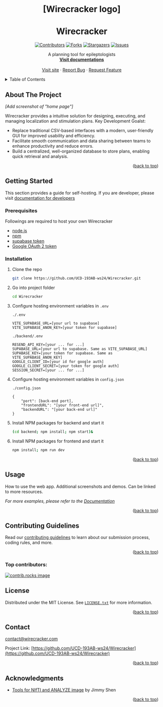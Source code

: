 <!--
This README is created based on template available at https://github.com/othneildrew/Best-README-Template
Almost all the comments are left untouched.
-->
<a id="readme-top"></a>



<!-- PROJECT SHIELDS -->
<!--
*** I'm using markdown "reference style" links for readability.
*** Reference links are enclosed in brackets [ ] instead of parentheses ( ).
*** See the bottom of this document for the declaration of the reference variables
*** for contributors-url, forks-url, etc. This is an optional, concise syntax you may use.
*** https://www.markdownguide.org/basic-syntax/#reference-style-links
-->

<!-- PROJECT LOGO -->
<br />
<div align="center">
  <h1> [Wirecracker logo] </h1>
  <!--<a href="https://github.com/github_username/repo_name">
    <img src="images/logo.png" alt="Logo" width="80" height="80">
  </a>-->

# Wirecracker


[![Contributors][contributors-shield]][contributors-url]
[![Forks][forks-shield]][forks-url]
[![Stargazers][stars-shield]][stars-url]
[![Issues][issues-shield]][issues-url]


  <p align="center">
    A planning tool for epileptologists
    <br />
    <a href="https://www.wirecracker.com/documentations"><strong>Visit documentations</strong></a>
    <br />
    <br />
    <a href="https://www.wirecracker.com">Visit site</a>
    &middot;
    <a href="https://github.com/UCD-193AB-ws24/Wirecracker/issues/new?template=bug_report.md">Report Bug</a>
    &middot;
    <a href="https://github.com/UCD-193AB-ws24/Wirecracker/issues/new?template=feature_request.md">Request Feature</a>
  </p>
</div>



<!-- TABLE OF CONTENTS -->
<details>
  <summary>Table of Contents</summary>
  <ol>
    <li><a href="#about-the-project">About The Project</a></li>
    <li>
      <a href="#getting-started">Getting Started</a>
      <ul>
        <li><a href="#prerequisites">Prerequisites</a></li>
        <li><a href="#installation">Installation</a></li>
      </ul>
    </li>
    <li><a href="#usage">Usage</a></li>
    <li><a href="#contributing">Contributing</a></li>
    <li><a href="#license">License</a></li>
    <li><a href="#contact">Contact</a></li>
    <li><a href="#acknowledgments">Acknowledgments</a></li>
  </ol>
</details>



<!-- ABOUT THE PROJECT -->
## About The Project

<!-- Screenshot -->
<!-- [![Product Name Screen Shot][product-screenshot]](https://example.com) -->
_[Add screenshot of "home page"]_

Wirecracker provides a intuitive solution for designing, executing, and managing localization and stimulation plans.
Key Development Goalst:
- Replace traditional CSV-based interfaces with a modern, user-friendly GUI for improved usability and efficiency.
- Facilitate smooth communication and data sharing between teams to enhance productivity and reduce errors.
- Build a centralized, well-organized database to store plans, enabling quick retrieval and analysis.

<p align="right">(<a href="#readme-top">back to top</a>)</p>

<!-- GETTING STARTED -->
## Getting Started

This section provides a guide for self-hosting. If you are developer, please visit [documentation for developers](https://www.wirecracker.com/documentations/code)

### Prerequisites

Followings are required to host your own Wirecracker
* [node.js](https://nodejs.org/en)
* [npm](https://www.npmjs.com/)
* [supabase token](https://supabase.com/)
* [Google OAuth 2 token](https://developers.google.com/identity/protocols/oauth2/javascript-implicit-flow)

### Installation

1. Clone the repo
   ```sh
   git clone https://github.com/UCD-193AB-ws24/Wirecracker.git
   ```
2. Go into project folder
   ```sh
   cd Wirecracker
   ```
3. Configure hosting environment variables in `.env`
   
   `./.env`
   ```filename="./.env"
   VITE_SUPABASE_URL=[your url to supabase]
   VITE_SUPABASE_ANON_KEY=[your token for supabase]
   ```
   `./backend/.env`
   ```flename="backend/.env"
   RESEND_API_KEY=[your ... for ...]
   SUPABASE_URL=[your url to supabase. Same as VITE_SUPABASE_URL]
   SUPABASE_KEY=[your token for supabase. Same as VITE_SUPABASE_ANON_KEY]
   GOOGLE_CLIENT_ID=[your id for google auth]
   GOOGLE_CLIENT_SECRET=[your token for google auth]
   SESSION_SECRET=[your ... for ...]
   ```
4. Configure hosting environment variables in `config.json`
   
   `./config.json`
   ```filename="./config.json"
   {
       "port": [back-end port],
       "frontendURL": "[your front-end url]",
       "backendURL": "[your back-end url]"
   }
   ```
5. Install NPM packages for backend and start it
   ```sh
   (cd backend; npm install; npm start)&
   ```
6. Install NPM packages for frontend and start it 
   ```sh
   npm install; npm run dev
   ```

<p align="right">(<a href="#readme-top">back to top</a>)</p>



<!-- USAGE EXAMPLES -->
## Usage

How to use the web app. Additional screenshots and demos. Can be linked to more resources.

_For more examples, please refer to the [Documentation](https://www.wirecracker.com/documentations)_

<p align="right">(<a href="#readme-top">back to top</a>)</p>


<!-- CONTRIBUTING -->
<!-- Excerted from Angular repo -->
## Contributing Guidelines

Read our [contributing guidelines][contributing] to learn about our submission process, coding rules, and more.

<p align="right">(<a href="#readme-top">back to top</a>)</p>

### Top contributors:

<a href="https://github.com/UCD-193AB-ws24/Wirecracker/graphs/contributors">
  <img src="https://contrib.rocks/image?repo=UCD-193AB-ws24/Wirecracker" alt="contrib.rocks image" />
</a>



<!-- LICENSE -->
## License

Distributed under the MIT License. See [`LICENSE.txt`][license] for more information.

<p align="right">(<a href="#readme-top">back to top</a>)</p>

## Contact

contact@wirecracker.com

Project Link: [https://github.com/UCD-193AB-ws24/Wirecracker](https://github.com/UCD-193AB-ws24/Wirecracker)

<p align="right">(<a href="#readme-top">back to top</a>)</p>



<!-- ACKNOWLEDGMENTS -->
## Acknowledgments

* [Tools for NIfTI and ANALYZE image](https://www.mathworks.com/matlabcentral/fileexchange/8797-tools-for-nifti-and-analyze-image) by Jimmy Shen

<p align="right">(<a href="#readme-top">back to top</a>)</p>



<!-- MARKDOWN LINKS & IMAGES -->
<!-- https://www.markdownguide.org/basic-syntax/#reference-style-links -->
[contributors-shield]: https://img.shields.io/github/contributors/UCD-193AB-ws24/Wirecracker.svg?style=flat-square&logo=github&logoColor=white"
[contributors-url]: https://github.com/UCD-193AB-ws24/Wirecracker/graphs/contributors
[forks-shield]: https://img.shields.io/github/forks/UCD-193AB-ws24/Wirecracker.svg?style=flat-square&logo=github&logoColor=white"
[forks-url]: https://github.com/UCD-193AB-ws24/Wirecracker/network/members
[stars-shield]: https://img.shields.io/github/stars/UCD-193AB-ws24/Wirecracker.svg?style=flat-square&logo=github&logoColor=white"
[stars-url]: https://github.com/UCD-193AB-ws24/Wirecracker/stargazers
[issues-shield]: https://img.shields.io/github/issues/UCD-193AB-ws24/Wirecracker.svg?style=flat-square&logo=github&logoColor=white"
[issues-url]: https://github.com/UCD-193AB-ws24/Wirecracker/issues
[product-screenshot]: images/screenshot.png
[contributing]: CONTRIBUTING.md
[license]: LICENSE.txt
